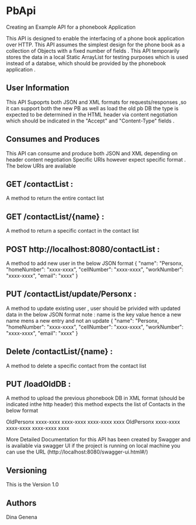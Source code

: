# PbApi
Creating an Example API for a phonebook Application

This API is designed to enable the interfacing of a phone book application over HTTP.
This API assumes the simplest design for the phone book as a collection of Objects with a fixed number of fields .
This API temporarily stores the data in a local Static ArrayList for testing purposes which is used instead of a databse,
which should be provided by the phonebook application .



## User Information

This API Supoprts both JSON and XML formats for requests/responses ,so it can support both the new PB as well 
as load the old pb DB the type is expected to be determined in the HTML header via content negotiation which should 
be indicated in the "Accept" and "Content-Type" fields .

## Consumes and Produces 
This API can consume and produce both JSON and XML depending on header content negotiation 
Specific URIs however expect specific format .
The below URIs are available 

##  GET /contactList  :
A method to return the entire contact list 

## GET /contactList/{name} : 
A method to return a specific contact in the  contact list 

## POST http://localhost:8080/contactList : 
A method  to add new user in the below JSON format 
{
    "name": "Personx,
    "homeNumber": "xxxx-xxxx",
    "cellNumber": "xxxx-xxxx",
    "workNumber": "xxxx-xxxx",
    "email": "xxxx"
}

## PUT /contactList/update/Personx : 
A method  to update existing user , user should be privided with updated data  in the below JSON format
note : name is the key value hence a new name mens a new entry and not an update 
{
    "name": "Personx,
    "homeNumber": "xxxx-xxxx",
    "cellNumber": "xxxx-xxxx",
    "workNumber": "xxxx-xxxx",
    "email": "xxxx"
}

## Delete /contactList/{name} : 
A method to delete a specific contact from the  contact list 



## PUT /loadOldDB :
A method to upload the previous phonebook DB in XML format (should be indicated inthe http header)
this method expects the list of Contacts in the below format 

<ArrayList>
    <item>
        <name>OldPersonx</name>
        <homeNumber>xxxx-xxxx</homeNumber>
        <cellNumber>xxxx-xxxx</cellNumber>
        <workNumber>xxxx-xxxx</workNumber>
        <email>xxxx</email>
    </item>
    <item>
        <name>OldPersonx</name>
        <homeNumber>xxxx-xxxx</homeNumber>
        <cellNumber>xxxx-xxxx</cellNumber>
        <workNumber>xxxx-xxxx</workNumber>
        <email>xxxx</email>
    </item>
</ArrayList>



More Detailed Documentation for this API has been created by Swagger
and is available via swagger UI if the project is running on local machine you can use the URL
(http://localhost:8080/swagger-ui.html#/)


## Versioning

This is the Version 1.0

## Authors

Dina Genena

